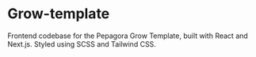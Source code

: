 # Grow-template
Frontend codebase for the Pepagora Grow Template, built with React and Next.js. 
Styled using SCSS and Tailwind CSS.
